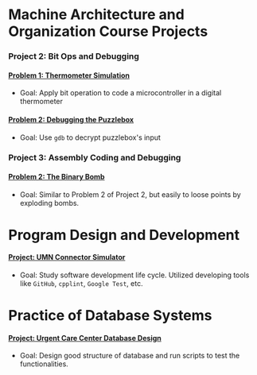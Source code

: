 # Machine Architecture and Organization Course Projects
### Project 2: Bit Ops and Debugging
#### [Problem 1: Thermometer Simulation](https://github.com/gyikko/Course-Projects/tree/2021-code/project2-problem1)
- Goal: Apply bit operation to code a microcontroller in a digital thermometer
#### [Problem 2: Debugging the Puzzlebox](https://github.com/gyikko/Course-Projects/tree/2021-code/project2-problem2)
- Goal: Use `gdb` to decrypt puzzlebox's input 

### Project 3: Assembly Coding and Debugging
#### [Problem 2: The Binary Bomb](https://github.com/gyikko/Course-Projects/tree/2021-code/project3-problem2)
- Goal: Similar to Problem 2 of Project 2, but easily to loose points by exploding bombs.

# Program Design and Development
#### [Project: UMN Connector Simulator](https://github.com/gyikko/Course-Projects/tree/3081-code)
- Goal: Study software development life cycle. Utilized developing tools like `GitHub`, `cpplint`, `Google Test`, etc.

# Practice of Database Systems
#### [Project: Urgent Care Center Database Design](https://github.com/gyikko/Course-Projects/tree/4707-code)
- Goal: Design good structure of database and run scripts to test the functionalities.
